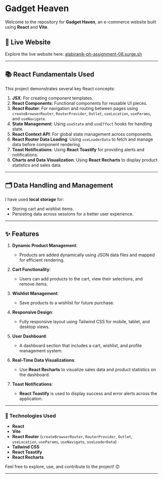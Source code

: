 # Gadget Heaven

Welcome to the repository for **Gadget Haven**, an e-commerce website built using **React** and **Vite**.

## 🔗 Live Website  
Explore the live website here: [alabiranik-ph-assignment-08.surge.sh](#)  

---

## 📚 React Fundamentals Used  
This project demonstrates several key React concepts:  
1. **JSX**: For creating component templates.  
2. **React Components**: Functional components for reusable UI pieces.  
3. **React Router**: For navigation and routing between pages using `createBrowserRouter`, `RouterProvider`, `Outlet`, `useLocation`, `useParams`, and `useNavigate`.  
4. **State Management**: Using `useState` and `useEffect` hooks for handling state.  
5. **React Context API**: For global state management across components.  
6. **React Router Data Loading**: Using `useLoaderData` to fetch and manage data before component rendering.  
7. **Toast Notifications**: Using **React Toastify** for providing alerts and notifications.  
8. **Charts and Data Visualization**: Using **React Recharts** to display product statistics and sales data.  

---

## 🗂️ Data Handling and Management  
I have used **local storage** for:  
- Storing cart and wishlist items.  
- Persisting data across sessions for a better user experience.  

---

## ✨ Features  
1. **Dynamic Product Management**:  
   - Products are added dynamically using JSON data files and mapped for efficient rendering.  

2. **Cart Functionality**:  
   - Users can add products to the cart, view their selections, and remove items.  

3. **Wishlist Management**:  
   - Save products to a wishlist for future purchase.  

4. **Responsive Design**:  
   - Fully responsive layout using Tailwind CSS for mobile, tablet, and desktop views.  

5. **User Dashboard**:  
   - A dashboard section that includes a cart, wishlist, and profile management system.  

6. **Real-Time Data Visualizations**:  
   - Use **React Recharts** to visualize sales data and product statistics on the dashboard.  

7. **Toast Notifications**:  
   - **React Toastify** is used to display success and error alerts across the application.

---

### 🚀 Technologies Used  
- **React**  
- **Vite**  
- **React Router** (`createBrowserRouter`, `RouterProvider`, `Outlet`, `useLocation`, `useParams`, `useNavigate`, `useLoaderData`)  
- **Tailwind CSS**  
- **React Toastify**  
- **React Recharts**  

Feel free to explore, use, and contribute to the project! 😊  

---

